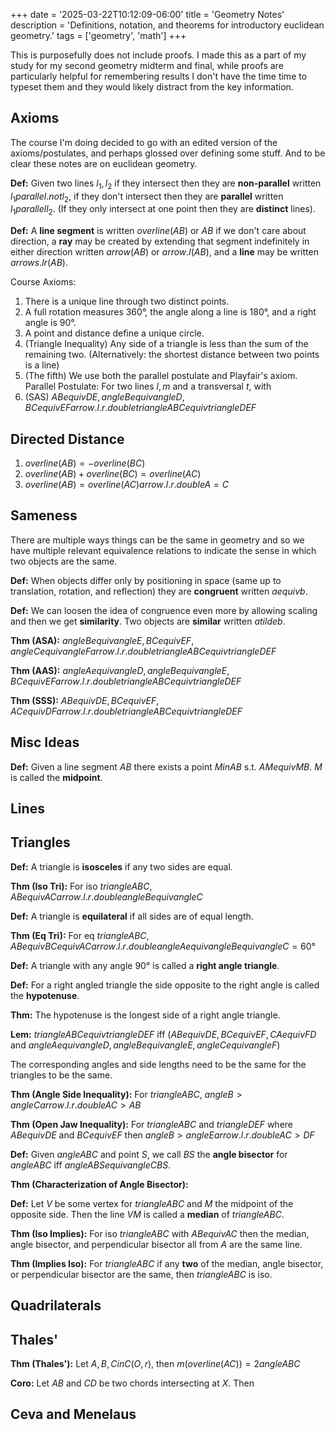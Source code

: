 +++
date = '2025-03-22T10:12:09-06:00'
title = 'Geometry Notes'
description = 'Definitions, notation, and theorems for introductory euclidean geometry.'
tags = ['geometry', 'math']
+++

This is purposefully does not include proofs. I made this as a part of my study for my second geometry midterm and final, while proofs are particularly helpful for remembering results I don't have the time time to typeset them and they would likely distract from the key information.

## Axioms
The course I'm doing decided to go with an edited version of the axioms/postulates, and perhaps glossed over
defining some stuff. And to be clear these notes are on euclidean geometry.


**Def:** Given two lines $l_1, l_2$ if they intersect then they are **non-parallel** written $l_1 parallel.not l_2$, if they don't intersect then they are **parallel** written $l_1 parallel l_2$. (If they only intersect at one point then they are **distinct** lines).

**Def:** A **line segment** is written $overline(A B)$ or $A B$ if we don't care about direction, a **ray** may be created by extending that segment indefinitely in either direction written $arrow(A B)$ or $arrow.l(A B)$, and a **line** may be written $arrows.lr(A B)$.

Course Axioms:
1. There is a unique line through two distinct points.
2. A full rotation measures $360°$, the angle along a line is $180°$, and a right angle is $90°$.
3. A point and distance define a unique circle.
4. (Triangle Inequality) Any side of a triangle is less than the sum of the remaining two. (Alternatively: the shortest distance between two points is a line)
5. (The fifth) We use both the parallel postulate and Playfair's axiom. Parallel Postulate: For two lines $l, m$ and a transversal $t$, with
6. (SAS) $A B equiv D E, angle B equiv angle D, B C equiv E F arrow.l.r.double triangle A B C equiv triangle D E F$

## Directed Distance

1. $overline(A B) = -overline(B C)$
2. $overline(A B) + overline(B C) = overline(A C)$
3. $overline(A B) = overline(A C) arrow.l.r.double A = C$

## Sameness
There are multiple ways things can be the same in geometry and so we have multiple relevant equivalence relations to indicate the sense in which two objects are the same.

**Def:** When objects differ only by positioning in space (same up to translation, rotation, and reflection) they are **congruent** written $a equiv b$.

**Def:** We can loosen the idea of congruence even more by allowing scaling and then we get **similarity**. Two objects are **similar** written $a tilde b$.

**Thm (ASA):** $angle B equiv angle E, B C equiv E F, angle C equiv angle F arrow.l.r.double triangle A B C equiv triangle D E F$

**Thm (AAS):** $angle A equiv angle D, angle B equiv angle E, B C equiv E F arrow.l.r.double triangle A B C equiv triangle D E F$

**Thm (SSS):** $A B equiv D E, B C equiv E F, A C equiv D F arrow.l.r.double triangle A B C equiv triangle D E F$

## Misc Ideas
**Def:** Given a line segment $A B$ there exists a point $M in A B$ s.t. $A M equiv M B$. $M$ is called the **midpoint**.

## Lines

## Triangles
**Def:** A triangle is **isosceles** if any two sides are equal.

**Thm (Iso Tri):** For iso $triangle A B C$, $A B equiv A C arrow.l.r.double angle B equiv angle C$

**Def:** A triangle is **equilateral** if all sides are of equal length.

**Thm (Eq Tri):** For eq $triangle A B C$, $A B equiv B C equiv A C arrow.l.r.double angle A equiv angle B equiv angle C = 60°$

**Def:** A triangle with any angle $90°$ is called a **right angle triangle**.

**Def:** For a right angled triangle the side opposite to the right angle is called the **hypotenuse**.

**Thm:** The hypotenuse is the longest side of a right angle triangle.

**Lem:** $triangle A B C equiv triangle D E F$ iff ($A B equiv D E, B C equiv E F, C A equiv F D$ and $angle A equiv angle D, angle B equiv angle E, angle C equiv angle F$)

The corresponding angles and side lengths need to be the same for the triangles to be the same.

**Thm (Angle Side Inequality):** For $triangle A B C$, $angle B > angle C arrow.l.r.double A C > A B$

**Thm (Open Jaw Inequality):** For $triangle A B C$ and $triangle D E F$ where $A B equiv D E$ and $B C equiv E F$ then $angle B > angle E arrow.l.r.double A C > D F$

**Def:** Given $angle A B C$ and point $S$, we call $B S$ the **angle bisector** for $angle A B C$ iff $angle A B S equiv angle C B S$.

**Thm (Characterization of Angle Bisector):**

**Def:** Let $V$ be some vertex for $triangle A B C$ and $M$ the midpoint of the opposite side. Then the line $V M$ is called a **median** of $triangle A B C$.

**Thm (Iso Implies):** For iso $triangle A B C$ with $A B equiv A C$ then the median, angle bisector, and perpendicular bisector all from $A$ are the same line.

**Thm (Implies Iso):** For $triangle A B C$ if any **two** of the median, angle bisector, or perpendicular bisector are the same, then $triangle A B C$ is iso.

## Quadrilaterals

## Thales'

**Thm (Thales'):** Let $A, B, C in C(O, r)$, then $m(overline(A C)) = 2 angle A B C$

**Coro:** Let $A B$ and $C D$ be two chords intersecting at $X$. Then

## Ceva and Menelaus
